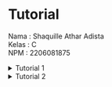 # Tutorial

Nama : Shaquille Athar Adista </br>
Kelas : C </br>
NPM : 2206081875

<details>
<summary>Tutorial 1</summary>

### Reflection 1

Setelah mencoba lab satu saya menyadari bahwa pemahaman saya menggunakan Spring Boot masih kurang, dikarenakan saya baru pertama kali menggunakan Spring Boot. </br>

Saya sudah mencoba untuk menerapkan clean code pada code yang telah saya buat, namun kemungkinan penerapan clean code saya terapkan masih memiliki kekurangan.

Clean code yang sudah diterapkan:
- Nama variabel yang jelas dan self-explained.
- Nama fungsi yang jelas dan self-explained.
- Fungsi yang hanya melakukan satu tugas (tugas yang sederhana).
- Error handling, saya sudah menerapkan beberapa error handling pada kode saya.
- Saya sudah menerapkan OOP dan juga interface agar kode yang saya buat lebih terstruktur dan rapi.

Secure code yang sudah saya terapkan (Saya kurang yakin apakah ini termasuk secure code):
- Menerapkan post untuk create product, edit product, dan delete product

Kekurangan code saya terdapat pada fungsi edit dan delete yang masih menggunakan metode post, seharusnya edit bisa menggunakan metode put dan delete bisa menggunakan metode delete.


### Reflection 2



1. Unit test memiliki fungsi untuk melakukan pengecekan apakah kode kita berjalan secara semestinya. Unit test menurut saya sangat berguna dikarenakan jika kita mengganti-ganti kode, kita bisa melakukan pengecekan secara otomatis dan cepat.  Kita bisa mengutamakan membuat unit test yang memeriksa hal-hal yang signifikan dalam kode, setelah hal signifikan selesai diperiksa barulah kita fokus membuat unit test yang fokus ke hal-hal detail. Menurut saya untuk membuat unit test yang bisa cover 100% kode kita sangatlah sulit dan membuang-buang banyak waktu . Selain itu, walaupun kita berhasil membuat unit test yang sudah cover 100% keseluruhan kode, tidak menjamin bahwa kode tersebut akan bebas dari bug karena mungkin saja ada edge case yang kita lewatkan. Setelah saya baca dari google, unit test yang optimal adalah unit test yang bisa cover 70-80% code kita.


2. Dikarenakan fuctional testnya memiliki setup prosedur dan variable yang sama maka akan menyebabkan code menjadi kurang clean dikarenakan adanya redundant dan duplikasi, seharusnya kita bisa menyatukan kode-kode tersebut dalam satu file atau melakukan extend class dari class yang ada pada CreateProductFunctionalTest.java agar tidak terjadi redundant dan duplikasi. Selain itu, juga ada kemungkinan masalah pemeliharaan dikarenakan kode yang mirip dapat membuat kita mengalami kebingungan.
</details>

<details>
    <summary>Tutorial 2</summary>

### Reflection

Code coverage

![image](https://github.com/AtharAdista/tutorial-1/assets/117746860/2f93209a-2e7c-4935-9456-7b86b46f53d9)


Ada beberapa masalah kode yang dideteksi oleh sonarcloud, berikut kode yang saya perbaiki demi meningkatkan kualitas kode saya
- Dalam penamaan fungsi harus menggunakan camel case, namun ada beberapa fungsi saya yang tidak menerapkan hal ini. Setelah menerima code quality dari sonarcloud akhirnya saya memperbaiki masalah ini (misalnya mengganti method HomePage menjadi homePage)
- Consistency (Add description to table tag). Masalah kedua dari kode saya yang dilaporkan oleh sonarcloud adalah harus memakai description jika menggunakan tag `<table>`. Untuk memperbaiki masalah ini, saya menambahkan deskripsi ke dalam table saya.
- Saya juga memperbaiki beberapa penamaan file HTML saya, dikarenakan ternyata jika deploy di koyeb, maka file html akan menjadi case sensitive.

Strategi saya untuk memperbaiki kualitas kode saya adalah dengan memanfaatkan sonarcloud, yang mana dengan menggunakan sonarcloud, maka kita akan tahu beberapa masalah pada kode kita dan cara mengimprove kode tersebut.

Menurut saya, kode saya sudah menerapkan CI/CD, namun mungkin penggunaannya masih belum maksimal, alasan saya mengatakan mengapa kode saya sudah menerapkan CI/CD adalah dikarenakan kode saya sudah menggunakan gradle yang mana membuat proyek java tanpa perlu compile secara manual satu persatu. Selain itu, saya sudah menerapkan penggunaan github action (ci.yml) untuk melakukan pengetesan kode secara otomatis setiap melakukan push ataupun pull ke repo github dan saya juga menggunakan beberapa tool yang dapat mengecek kualitas kode (scorecard.yml dan sonarcloud.yml) secara otomatis ketika saya melakukan push ataupun pull ke repo github. Dalam melakukan deploy, proses deploy akan terjadi secara otomatis setiap saya melakukan push ataupun pull ke repo github saya.
</details>
